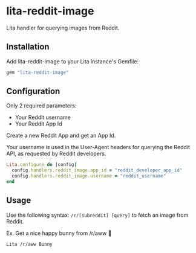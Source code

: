# lita-reddit-image

Lita handler for querying images from Reddit.

## Installation

Add lita-reddit-image to your Lita instance's Gemfile:

``` ruby
gem "lita-reddit-image"
```

## Configuration

Only 2 required parameters:
* Your Reddit username
* Your Reddit App Id

Create a new Reddit App and get an App Id.

Your username is used in the User-Agent headers for querying the Reddit API, as
requested by Reddit developers.

```ruby
Lita.configure do |config|
  config.handlers.reddit_image.app_id = "reddit_developer_app_id"
  config.handlers.reddit_image.username = "reddit_username"
end
```

## Usage

Use the following syntax: `/r/[subreddit] [query]` to fetch an image from Reddit.

Ex. Get a nice happy bunny from /r/aww 🐇

```
Lita /r/aww Bunny
```
